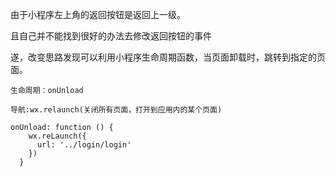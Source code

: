 由于小程序左上角的返回按钮是返回上一级。

且自己并不能找到很好的办法去修改返回按钮的事件

遂，改变思路发现可以利用小程序生命周期函数，当页面卸载时，跳转到指定的页面。

`生命周期：onUnload`

`导航:wx.relaunch(关闭所有页面，打开到应用内的某个页面)`

```vue
onUnload: function () {
    wx.reLaunch({
      url: '../login/login'
    })
  }
```

